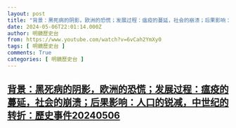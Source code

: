 ```yaml
---
layout: post
title: "背景：黑死病的阴影，欧洲的恐慌；发展过程：瘟疫的蔓延，社会的崩溃；后果影响：人口的锐减，中世纪的转折：歷史事件20240506"
date: 2024-05-06T22:01:14.000Z
author: 明鏡歷史台
from: https://www.youtube.com/watch?v=6vCah2YmXy0
tags: [ 明鏡歷史台 ]
comments: True
categories: [ 明鏡歷史台 ]
---
```

<!--1715032874000-->
[背景：黑死病的阴影，欧洲的恐慌；发展过程：瘟疫的蔓延，社会的崩溃；后果影响：人口的锐减，中世纪的转折：歷史事件20240506](https://www.youtube.com/watch?v=6vCah2YmXy0)
------

<div>

</div>
